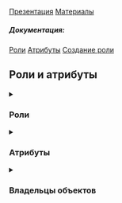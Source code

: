 [Презентация](https://www.youtube.com/watch?v=Z2q-H_tcmgU&list=PLaFqU3KCWw6LPcuYVymLcXl3muC45mu3e&index=14)
[Материалы](https://edu.postgrespro.ru/dba1-13/dba1_13_access_roles.html)  
##### Документация:
[Роли](https://postgrespro.ru/docs/postgresql/13/database-roles)
[Атрибуты](https://postgrespro.ru/docs/postgresql/13/role-attributes)
[Создание роли](https://postgrespro.ru/docs/postgresql/13/sql-createrole)

## Роли и атрибуты

<details><summary><h3>Роли</h3></summary>
<details><summary><h4>Общее</h4></summary>
Роль и пользователь это одно и то же. Ранее, по аналогии с nix было разграничение на группы и роли, потом все свелось к роли.
Никак не связалны с пользователями ОС, хотя могут называться одинаково.
Роль - это глобальный объект на уровне кластера, с ней можно подключаться к любой базе при соотв настройках доступа.

Посмотреть роли, имеющиеся в кластере, можно так:
```
alice=> \du
                                   List of roles
 Role name |                         Attributes                         | Member of 
-----------+------------------------------------------------------------+-----------
 alice     | Create role                                                | {}
 bob       |                                                            | {}
 postgres  | Superuser, Create role, Create DB, Replication, Bypass RLS | {}
 student   | Superuser, Create role, Create DB, Replication, Bypass RLS | {}
 ```

Для суперпользователя подсказка меняется на #, для обычного пользователя =>.
</details>
<details><summary><h4>Групповые роли</h4></summary>
Можно выделить отдельные роли с наборами прав и выдавать их другим ролям.
Такие роли называются групповыми.  

##### Операции с ролями

```
-- Изменение роли
alice=> ALTER ROLE bob NOLOGIN; 
alice=> ALTER ROLE alice NOCREATEROLE;

-- Включение роли в группу / исключение
student=> GRANT dba TO alice;
student=> REVOKE dba FROM alice;

-- Задание индивидуальной конфигурации для конкретной роли
postgres=# ALTER ROLE alice SET log_min_duration_statement=0;
postgres=# ALTER ROLE alice RESET log_min_duration_statement;
postgres=# ALTER ROLE alice IN DATABASE access_roles SET log_min_duration_statement=0;

-- Работа из-под другого пользователя (при наличии равных или больших прав)
alice=> SET ROLE student; -- напоминает команду su в ОС Unix

-- Определение текущего статуса
alice=> SELECT session_user, -- кем подключились
               current_user; -- под кем работаем в настоящий момент
 session_user | current_user 
--------------+--------------
 alice        | student

-- Возврат в исходное состояние
alice=> RESET ROLE;
alice=> SELECT session_user, current_user;
 session_user | current_user 
--------------+--------------
 alice        | alice

-- Просмотр журнала сообщений
student$ tail -n 5 /var/log/postgresql/postgresql-13-main.log
```

</details>
</details>
<details><summary><h3>Атрибуты</h3></summary>
Роль может создаваться с одним или несколькими атрибутами.

Атрибуты определяют свойства роли
```
CREATE ROLE роль [WITH] атрибут [атрибут ...]
```
* LOGIN возможность подключения
* SUPERUSER суперпользователь
* CREATEDB возможность создавать базы данных
* CREATEROLE возможность создавать роли
* REPLICATION использование протокола репликациии
* другие

</details>
<details><summary><h3>Владельцы объектов</h3></summary>
По умолчанию владельцем является тот кто создал объект. Наследуется всеми, кто включен в роль владельца.
Может быть изменен командой 

```
ALTER ... OWNER TO роль

-- Посмотреть владельца
\dt
```

##### Операции с владельцами

> Нельзя удалить роль, если она владеет каки-либо объектами

```
student=# DROP ROLE alice;
ERROR:  role "alice" cannot be dropped because some objects depend on it
DETAIL:  owner of table test
```
Чтобы удалить роль, можно передать ее объекты другой роли:
```
student=# REASSIGN OWNED BY alice TO bob;
```
Другой вариант — удалить объекты, принадлежащие роли:
```
student=# DROP OWNED BY bob;
```

> Надо иметь в виду, что роль может владеть объектами в разных базах данных.

[Найти все объекты схемы](https://stackoverflow.com/questions/55269419/how-do-i-find-all-the-databases-and-related-schemas-on-a-postgres-cluster)
```
SELECT distinct table_catalog, table_schema
FROM information_schema.tables
ORDER BY table_schema; --This lists all the schemas in the current database I am in.
```
> Databases are (logically) strictly separated in PostgreSQL; you cannot get information about objects in one database (e.g. schemas) with queries in another database. You'll have to connect to all databases in turn and query each for its schemas.

> Только схемы принадлежат одной базе данных. Табличные пространства и роли могут иметь объекты в разных базах данных кластера. Поэтому объекты последних надо искать, переключаясь последовательно по всем базам.
 
</details>


















